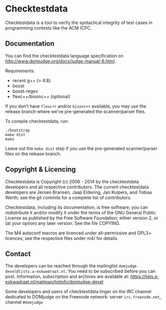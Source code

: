 Checktestdata
=============

Checktestdata is a tool to verify the syntactical integrity of test cases in
programming contests like the ACM ICPC.


## Documentation

You can find the checktestdata language specification on
http://www.domjudge.org/docs/judge-manual-6.html.

Requirements:

 * recent g++ (> 4.8)
 * boost
 * boost-regex
 * flexc++/bisonc++ (optional)

If you don't have `flexc++` and/or `bisonc++` available, you may use the release
branch where we've pre-generated the scanner/parser files.

To compile checktestdata, run:
```
./bootstrap
make dist
make
```

Leave out the `make dist` step if you use the pre-generated scanner/parser
files on the release branch.


## Copyright & Licencing

Checktestdata is Copyright (c) 2008 - 2014 by the checktestdata developers and
all respective contributors. The current checktestdata developers are Jeroen
Bransen, Jaap Eldering, Jan Kuipers, and Tobias Werth; see the git commits for
a complete list of contributors.

Checktestdata, including its documentation, is free software; you can
redistribute it and/or modify it under the terms of the GNU General
Public License as published by the Free Software Foundation; either
version 2, or (at your option) any later version. See the file
COPYING.

The M4 autoconf macros are licenced under all-permissive and GPL3+
licences; see the respective files under m4/ for details.

## Contact

The developers can be reached through the mailinglist
`domjudge-devel@lists.a-eskwadraat.nl`. You need to be subscribed before
you can post. Information, subscription and archives are available at:
https://lists.a-eskwadraat.nl/mailman/listinfo/domjudge-devel

Some developers and users of checktestdata linger on the IRC channel
dedicated to DOMjudge on the Freenode network:
server `irc.freenode.net`, channel `#domjudge`
